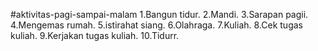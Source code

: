 #aktivitas-pagi-sampai-malam
1.Bangun tidur. 
2.Mandi. 
3.Sarapan pagii. 
4.Mengemas rumah. 
5.istirahat siang. 
6.Olahraga. 
7.Kuliah. 
8.Cek tugas kuliah. 
9.Kerjakan tugas kuliah. 
10.Tidurr.
